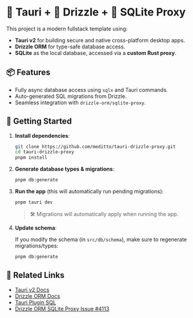 # 🦀 Tauri + 🧃 Drizzle + 🧩 SQLite Proxy

This project is a modern fullstack template using:

- **Tauri v2** for building secure and native cross-platform desktop apps.
- **Drizzle ORM** for type-safe database access.
- **SQLite** as the local database, accessed via a **custom Rust proxy**.

## 📦 Features

- Fully async database access using `sqlx` and Tauri commands.
- Auto-generated SQL migrations from Drizzle.
- Seamless integration with `drizzle-orm/sqlite-proxy`.

## 🚀 Getting Started

1. **Install dependencies**:

   ```bash
   git clone https://github.com/meditto/tauri-drizzle-proxy.git
   cd tauri-drizzle-proxy
   pnpm install
   ```

2. **Generate database types & migrations**:

   ```bash
   pnpm db:generate
   ```

3. **Run the app** (this will automatically run pending migrations):

   ```bash
   pnpm tauri dev
   ```

   > 🛠 Migrations will automatically apply when running the app.

4. **Update schema**:

   If you modify the schema (in `src/db/schema`), make sure to regenerate migrations/types:

   ```bash
   pnpm db:generate
   ```

## 📎 Related Links

- [Tauri v2 Docs](https://tauri.app/v2/)
- [Drizzle ORM Docs](https://orm.drizzle.team/)
- [Tauri Plugin SQL](https://github.com/tauri-apps/plugins-workspace/tree/dev/plugins/sql)
- [Drizzle ORM SQLite Proxy Issue #4113](https://github.com/drizzle-team/drizzle-orm/issues/4113)
